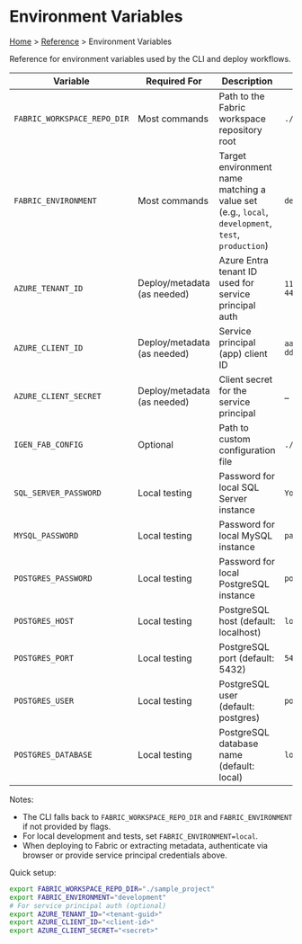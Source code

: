 # Environment Variables

[Home](../index.md) > [Reference](environment-variables.md) > Environment Variables

Reference for environment variables used by the CLI and deploy workflows.

| Variable | Required For | Description | Example |
|----------|--------------|-------------|---------|
| `FABRIC_WORKSPACE_REPO_DIR` | Most commands | Path to the Fabric workspace repository root | `./sample_project` |
| `FABRIC_ENVIRONMENT` | Most commands | Target environment name matching a value set (e.g., `local`, `development`, `test`, `production`) | `development` |
| `AZURE_TENANT_ID` | Deploy/metadata (as needed) | Azure Entra tenant ID used for service principal auth | `11111111-2222-3333-4444-555555555555` |
| `AZURE_CLIENT_ID` | Deploy/metadata (as needed) | Service principal (app) client ID | `aaaaaaaa-bbbb-cccc-dddd-eeeeeeeeeeee` |
| `AZURE_CLIENT_SECRET` | Deploy/metadata (as needed) | Client secret for the service principal | `…` |
| `IGEN_FAB_CONFIG` | Optional | Path to custom configuration file | `./config/custom.yml` |
| `SQL_SERVER_PASSWORD` | Local testing | Password for local SQL Server instance | `YourStrong!Passw0rd` |
| `MYSQL_PASSWORD` | Local testing | Password for local MySQL instance | `password` |
| `POSTGRES_PASSWORD` | Local testing | Password for local PostgreSQL instance | `postgres` |
| `POSTGRES_HOST` | Local testing | PostgreSQL host (default: localhost) | `localhost` |
| `POSTGRES_PORT` | Local testing | PostgreSQL port (default: 5432) | `5432` |
| `POSTGRES_USER` | Local testing | PostgreSQL user (default: postgres) | `postgres` |
| `POSTGRES_DATABASE` | Local testing | PostgreSQL database name (default: local) | `local` |

Notes:
- The CLI falls back to `FABRIC_WORKSPACE_REPO_DIR` and `FABRIC_ENVIRONMENT` if not provided by flags.
- For local development and tests, set `FABRIC_ENVIRONMENT=local`.
- When deploying to Fabric or extracting metadata, authenticate via browser or provide service principal credentials above.

Quick setup:

```bash
export FABRIC_WORKSPACE_REPO_DIR="./sample_project"
export FABRIC_ENVIRONMENT="development"
# For service principal auth (optional)
export AZURE_TENANT_ID="<tenant-guid>"
export AZURE_CLIENT_ID="<client-id>"
export AZURE_CLIENT_SECRET="<secret>"
```

